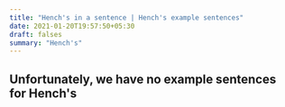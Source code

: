 ```yaml
---
title: "Hench's in a sentence | Hench's example sentences"
date: 2021-01-20T19:57:50+05:30
draft: falses
summary: "Hench's"
---
```

## Unfortunately, we have no example sentences for Hench's                 
